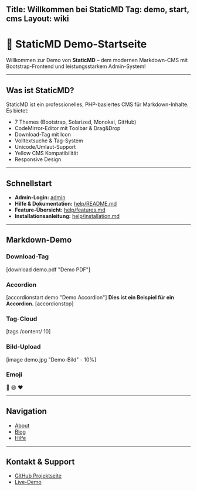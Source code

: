 
Title: Willkommen bei StaticMD
Tag: demo, start, cms
Layout: wiki
---

# 🚀 StaticMD Demo-Startseite

Willkommen zur Demo von **StaticMD** – dem modernen Markdown-CMS mit Bootstrap-Frontend und leistungsstarkem Admin-System!

---

## Was ist StaticMD?

StaticMD ist ein professionelles, PHP-basiertes CMS für Markdown-Inhalte. Es bietet:
- 7 Themes (Bootstrap, Solarized, Monokai, GitHub)
- CodeMirror-Editor mit Toolbar & Drag&Drop
- Download-Tag mit Icon
- Volltextsuche & Tag-System
- Unicode/Umlaut-Support
- Yellow CMS Kompatibilität
- Responsive Design

---

## Schnellstart

- **Admin-Login:** [admin](admin)
- **Hilfe & Dokumentation:** [help/README.md](help/README.md)
- **Feature-Übersicht:** [help/features.md](help/features.md)
- **Installationsanleitung:** [help/installation.md](help/installation.md)

---

## Markdown-Demo

### Download-Tag
[download demo.pdf "Demo PDF"]

### Accordion
[accordionstart demo "Demo Accordion"]
**Dies ist ein Beispiel für ein Accordion.**
[accordionstop]

### Tag-Cloud
[tags /content/ 10]

### Bild-Upload
[image demo.jpg "Demo-Bild" - 10%]

### Emoji
:rocket: :smile: :heart:

---

## Navigation
- [About](about/)
- [Blog](blog/)
- [Hilfe](help/)

---

## Kontakt & Support
- [GitHub Projektseite](https://github.com/adcore/staticMD)
- [Live-Demo](https://flat.adcore.de/)